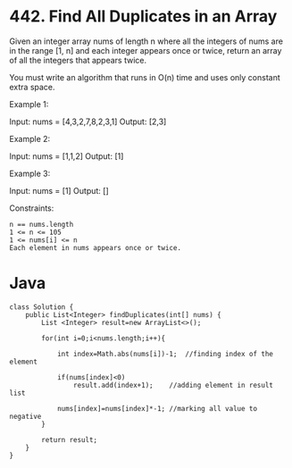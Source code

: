 # 442. Find All Duplicates in an Array

Given an integer array nums of length n where all the integers of nums are in the range [1, n] and each integer appears once or twice, return an array of all the integers that appears twice.

You must write an algorithm that runs in O(n) time and uses only constant extra space.

 

Example 1:

Input: nums = [4,3,2,7,8,2,3,1]
Output: [2,3]

Example 2:

Input: nums = [1,1,2]
Output: [1]

Example 3:

Input: nums = [1]
Output: []

Constraints:

    n == nums.length
    1 <= n <= 105
    1 <= nums[i] <= n
    Each element in nums appears once or twice.

# Java
```
class Solution {
    public List<Integer> findDuplicates(int[] nums) {
        List <Integer> result=new ArrayList<>();

        for(int i=0;i<nums.length;i++){

            int index=Math.abs(nums[i])-1;  //finding index of the element

            if(nums[index]<0)
                result.add(index+1);    //adding element in result list
            
            nums[index]=nums[index]*-1; //marking all value to negative
        }
        
        return result;
    }
}

```
